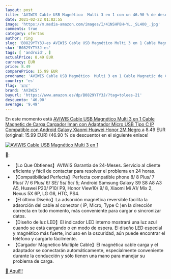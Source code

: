```yaml
---
layout: post
title: 'AVIWIS Cable USB Magnético  Multi 3 en 1 con un 46.90 % de descuento'
date: 2021-02-22 01:02:55
image: 'https://m.media-amazon.com/images/I/41NSHPBH+YL._SL400_.jpg'
comments: true
category: ofertas
author: ring
slug: 'B0829YTY3J-es AVIWIS Cable USB Magnético Multi 3 en 1 Cable Magnetic de...'
sku: 'B0829YTY3J-es'
tags: [ 'android', ]
actualPrice: 8.49 EUR
currency: EUR
price: 8.49
comparePrice: 15.99 EUR
prodname: 'AVIWIS Cable USB Magnético  Multi 3 en 1 Cable Magnetic de Carga Cargador Iman con Adaptador Micro USB Tipo C IP Compatible con Android Galaxy  Xiaomi  Huawei  Honor  2M  Negro '
country: 'es'
flag: '🇪🇸'
brand: 'AVIWIS'
buyurl: 'https://www.amazon.es/dp/B0829YTY3J/?tag=tolees-21'
descuento: '46.90'
average: '9.49'
---
```


En este momento está [AVIWIS Cable USB Magnético  Multi 3 en 1 Cable Magnetic de Carga Cargador Iman con Adaptador Micro USB Tipo C IP Compatible con Android Galaxy  Xiaomi  Huawei  Honor  2M  Negro ](https://www.amazon.es/dp/B0829YTY3J/?tag=tolees-21) a 8.49 EUR (original: 15.99 EUR) (46.90 %  de descuento) en el siguiente enlace!

[![AVIWIS Cable USB Magnético  Multi 3 en 1](https://m.media-amazon.com/images/I/41NSHPBH+YL._SL400_.jpg)](https://www.amazon.es/dp/B0829YTY3J/?tag=tolees-21)

🔎:

- 【Lo Que Obtienes】AVIWIS Garantía de 24-Meses. Servicio al cliente eficiente y fácil de contactar para resolver el problema en 24 horas.
- 【Compatibilidad Perfecta】Perfecta compatible phone 8/ 8 Plus/ 7 Plus/ 7/ 6 Plus/ 6/ SE/ 5s/ 5c/ 5; Android Samsung Galaxy S9 S8 A8 A3 A5, Huawei P20/ P10/ P9, Honor View10/ 9/ 8, Xiaomi Mi A1/ Mix 2, Nexus 5X 6P, LG G6, HTC, PS4.
- 【El último Diseño】La adsorción magnética reversible facilita la adsorción del cable al conector ( iP, Micro, Type C )en la dirección correcta en todo momento, más conveniente para cargar o sincronizar datos.
- 【Diseño de luz LED】El indicador LED interno mostrará una luz azul cuando se está cargando o en modo de espera. El diseño LED especial y magnético más fuerte, incluso en la oscuridad, aún puede encontrar el teléfono y cargarlo fácilmente.
- 【Cargador Magnetico Multiple Cable】El magnética cable carga y el adaptador se conectarán automáticamente, especialmente conveniente durante la conducción y sólo tienen una mano para manejar su problema de carga.

[🛒 Aquí!!!](https://www.amazon.es/dp/B0829YTY3J/?tag=tolees-21)
